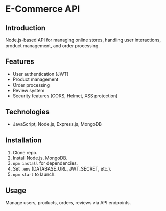 # E-Commerce API

## Introduction
Node.js-based API for managing online stores, handling user interactions, product management, and order processing.

## Features
- User authentication (JWT)
- Product management
- Order processing
- Review system
- Security features (CORS, Helmet, XSS protection)

## Technologies
- JavaScript, Node.js, Express.js, MongoDB

## Installation
1. Clone repo.
2. Install Node.js, MongoDB.
3. `npm install` for dependencies.
4. Set `.env` (DATABASE_URL, JWT_SECRET, etc.).
5. `npm start` to launch.

## Usage
Manage users, products, orders, reviews via API endpoints.
